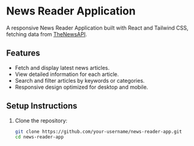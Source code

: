 
# News Reader Application

A responsive News Reader Application built with React and Tailwind CSS, fetching data from [TheNewsAPI](https://www.thenewsapi.com/).

## Features
- Fetch and display latest news articles.
- View detailed information for each article.
- Search and filter articles by keywords or categories.
- Responsive design optimized for desktop and mobile.

## Setup Instructions
1. Clone the repository:
   ```bash
   git clone https://github.com/your-username/news-reader-app.git
   cd news-reader-app
